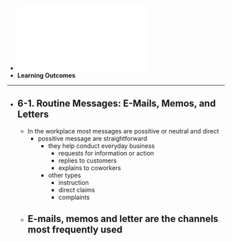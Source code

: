 - ![025936353.pdf](../assets/025936353_1685279614393_0.pdf)
- **Learning Outcomes**
- ---
- ## 6-1. Routine Messages: E-Mails, Memos, and Letters
	- In the workplace most messages are possitive or neutral and direct
		- possitive message are straightforward
			- they help conduct everyday business
				- requests for information or action
				- replies to customers
				- explains to coworkers
			- other types
				- instruction
				- direct claims
				- complaints
	- E-mails, memos and letter are the channels most frequently used
		-